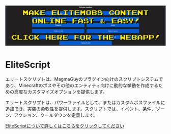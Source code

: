 [![webapp_banner.jpg](../../../img/wiki/webapp_banner.jpg)](https://magmaguy.com/webapp/webapp.html)

# EliteScript

エリートスクリプトは、MagmaGuyのプラグイン向けのスクリプトシステムであり、Minecraftのボスやその他のエンティティ向けに動的な挙動を作成するための高度なカスタマイズオプションを提供します。

エリートスクリプトは、パワーファイルとして、またはカスタムボスファイルに追加でき、実装の柔軟性を提供します。スクリプトでは、イベント、条件、ゾーン、アクション、クールダウンを定義します。

[EliteScriptについて詳しくはこちらをクリックしてください]($language$/elitemobs/creating_powers.md)